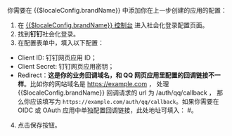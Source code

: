 <IntegrationDetailCard :title="`在 ${$localeConfig.brandName} 填入钉钉网页应用配置`">

你需要在 {{$localeConfig.brandName}} 中添加你在上一步创建的应用的配置：

1. 在 [{{$localeConfig.brandName}} 控制台](https://console.authing.cn) 进入社会化登录配置页面。
2. 找到**钉钉**社会化登录。
3. 在配置表单中，填入以下配置：

- Client ID: 钉钉网页应用 ID；
- Client Secret: 钉钉网页应用密钥；
- Redirect：**这是你的业务回调域名，和 QQ 网页应用里配置的回调链接不一样**。比如你的网站域名是 https://example.com ， 处理 {{$localeConfig.brandName}} 回调请求的 url 为 /auth/qq/callback ， 那么你应该填写为 `https://example.com/auth/qq/callback`。如果你需要在 OIDC 或 OAuth 应用中单独配置回调链接，此处地址可填入： \#。


4. 点击保存按钮。

</IntegrationDetailCard>
